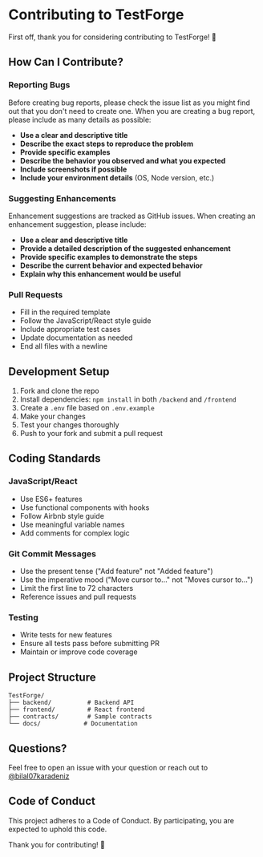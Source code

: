 # Contributing to TestForge

First off, thank you for considering contributing to TestForge! 🎉

## How Can I Contribute?

### Reporting Bugs

Before creating bug reports, please check the issue list as you might find out that you don't need to create one. When you are creating a bug report, please include as many details as possible:

* **Use a clear and descriptive title**
* **Describe the exact steps to reproduce the problem**
* **Provide specific examples**
* **Describe the behavior you observed and what you expected**
* **Include screenshots if possible**
* **Include your environment details** (OS, Node version, etc.)

### Suggesting Enhancements

Enhancement suggestions are tracked as GitHub issues. When creating an enhancement suggestion, please include:

* **Use a clear and descriptive title**
* **Provide a detailed description of the suggested enhancement**
* **Provide specific examples to demonstrate the steps**
* **Describe the current behavior and expected behavior**
* **Explain why this enhancement would be useful**

### Pull Requests

* Fill in the required template
* Follow the JavaScript/React style guide
* Include appropriate test cases
* Update documentation as needed
* End all files with a newline

## Development Setup

1. Fork and clone the repo
2. Install dependencies: `npm install` in both `/backend` and `/frontend`
3. Create a `.env` file based on `.env.example`
4. Make your changes
5. Test your changes thoroughly
6. Push to your fork and submit a pull request

## Coding Standards

### JavaScript/React
* Use ES6+ features
* Use functional components with hooks
* Follow Airbnb style guide
* Use meaningful variable names
* Add comments for complex logic

### Git Commit Messages
* Use the present tense ("Add feature" not "Added feature")
* Use the imperative mood ("Move cursor to..." not "Moves cursor to...")
* Limit the first line to 72 characters
* Reference issues and pull requests

### Testing
* Write tests for new features
* Ensure all tests pass before submitting PR
* Maintain or improve code coverage

## Project Structure

```
TestForge/
├── backend/          # Backend API
├── frontend/         # React frontend
├── contracts/        # Sample contracts
└── docs/            # Documentation
```

## Questions?

Feel free to open an issue with your question or reach out to [@bilal07karadeniz](https://github.com/bilal07karadeniz)

## Code of Conduct

This project adheres to a Code of Conduct. By participating, you are expected to uphold this code.

Thank you for contributing! 🚀
